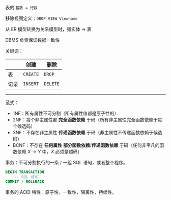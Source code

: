 表的 `基数 = 行数`

移除视图定义：`DROP VIEW Viewname`

从 ER 模型转换为关系模型时，强实体 -> 表

DBMS 负责保证数据一致性

关键词：

|     | 创建       | 删除       |
| --- | -------- | -------- |
| 表   | `CREATE` | `DROP`   |
| 记录  | `INSERT` | `DELETE` |

---

范式：

- 1NF：所有属性不可分割（所有属性值都是原子性的）
- 2NF：每个非主属性都 **完全函数依赖** 于码（所有非主属性完全函数依赖于每个候选码）
- 3NF：不存在非主属性 **传递函数依赖** 于码（非主属性不传递函数依赖于候选码）
- BCNF：不存在 **任何属性** **部分函数依赖**/**传递函数依赖** 于码（任何非平凡的函数依赖 $X \rightarrow Y$ 中，$X$ 必须是超码）

事务：不可分割执行的一条 / 一组 SQL 语句，或者整个程序。

```sql
BEGIN TRANSACTION
	-- SQL 语句
COMMIT / ROLLBACK
```

事务的 ACID 特性：原子性，一致性，隔离性，持续性。